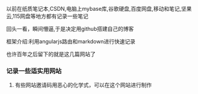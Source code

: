 以前在纸质笔记本,CSDN,电脑上mybase库,谷歌硬盘,百度网盘,移动和笔记,坚果云,115网盘等地方都有记录一些笔记  

回头一看，瞬间懵逼,于是决定用github搭建自己的博客  

框架介绍:利用angularjs路由和markdown进行快速记录  

也许百年之后留下的就是这几篇网站了

### 记录一些适实用网站
1.  有些网站邀请码用恶心的化学式，可以在这个网站进行制作[](https://www.chem960.com/structure/)
